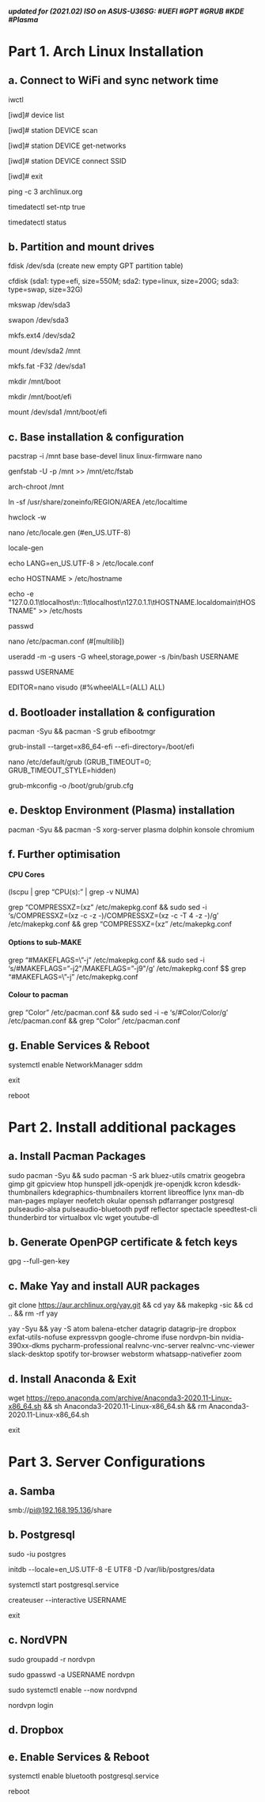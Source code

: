 ##### updated for (2021.02) ISO on ASUS-U36SG: #UEFI #GPT #GRUB #KDE #Plasma

# Part 1. Arch Linux Installation

## a. Connect to WiFi and sync network time
iwctl

[iwd]# device list

[iwd]# station DEVICE scan

[iwd]# station DEVICE get-networks

[iwd]# station DEVICE connect SSID

[iwd]# exit

ping -c 3 archlinux.org

timedatectl set-ntp true

timedatectl status

## b. Partition and mount drives
fdisk /dev/sda (create new empty GPT partition table)

cfdisk (sda1: type=efi, size=550M; sda2: type=linux, size=200G; sda3: type=swap, size=32G)

mkswap /dev/sda3

swapon /dev/sda3

mkfs.ext4 /dev/sda2

mount /dev/sda2 /mnt

mkfs.fat -F32 /dev/sda1

mkdir /mnt/boot

mkdir /mnt/boot/efi

mount /dev/sda1 /mnt/boot/efi

## c. Base installation & configuration
pacstrap -i /mnt base base-devel linux linux-firmware nano

genfstab -U -p /mnt >> /mnt/etc/fstab

arch-chroot /mnt

ln -sf /usr/share/zoneinfo/REGION/AREA /etc/localtime

hwclock -w

nano /etc/locale.gen (#en_US.UTF-8)

locale-gen

echo LANG=en_US.UTF-8 > /etc/locale.conf

echo HOSTNAME > /etc/hostname

echo -e "127.0.0.1\tlocalhost\n::1\tlocalhost\n127.0.1.1\tHOSTNAME.localdomain\tHOSTNAME" >> /etc/hosts

passwd

nano /etc/pacman.conf (#[multilib])

useradd -m -g users -G wheel,storage,power -s /bin/bash USERNAME

passwd USERNAME

EDITOR=nano visudo (#%wheelALL=(ALL) ALL)

## d. Bootloader installation & configuration
pacman -Syu && pacman -S grub efibootmgr

grub-install --target=x86_64-efi --efi-directory=/boot/efi

nano /etc/default/grub (GRUB_TIMEOUT=0; GRUB_TIMEOUT_STYLE=hidden)

grub-mkconfig -o /boot/grub/grub.cfg

## e. Desktop Environment (Plasma) installation
pacman -Syu && pacman -S xorg-server plasma dolphin konsole chromium

## f. Further optimisation
#### CPU Cores
(lscpu | grep “CPU(s):” | grep -v NUMA)

grep “COMPRESSXZ=(xz” /etc/makepkg.conf && sudo sed -i ‘s/COMPRESSXZ=(xz -c -z -)/COMPRESSXZ=(xz -c -T 4 -z -)/g’ /etc/makepkg.conf && grep “COMPRESSXZ=(xz” /etc/makepkg.conf

#### Options to sub-MAKE
grep “#MAKEFLAGS=\”-j” /etc/makepkg.conf && sudo sed -i ‘s/#MAKEFLAGS=”-j2"/MAKEFLAGS=”-j9"/g’ /etc/makepkg.conf $$ grep “#MAKEFLAGS=\”-j” /etc/makepkg.conf

#### Colour to pacman
grep “Color” /etc/pacman.conf && sudo sed -i -e ‘s/#Color/Color/g’ /etc/pacman.conf && grep “Color” /etc/pacman.conf

## g. Enable Services & Reboot
systemctl enable NetworkManager sddm

exit

reboot

# Part 2. Install additional packages

## a. Install Pacman Packages
sudo pacman -Syu && sudo pacman -S ark bluez-utils cmatrix geogebra gimp git gpicview htop hunspell jdk-openjdk jre-openjdk kcron kdesdk-thumbnailers kdegraphics-thumbnailers ktorrent libreoffice lynx man-db man-pages mplayer neofetch okular openssh pdfarranger postgresql pulseaudio-alsa pulseaudio-bluetooth pydf reflector spectacle speedtest-cli thunderbird tor virtualbox vlc wget youtube-dl

## b. Generate OpenPGP certificate & fetch keys
gpg --full-gen-key

## c. Make Yay and install AUR packages
git clone https://aur.archlinux.org/yay.git && cd yay && makepkg -sic && cd .. && rm -rf yay

yay -Syu && yay -S atom balena-etcher datagrip datagrip-jre dropbox exfat-utils-nofuse expressvpn google-chrome ifuse nordvpn-bin nvidia-390xx-dkms pycharm-professional realvnc-vnc-server realvnc-vnc-viewer slack-desktop spotify tor-browser webstorm whatsapp-nativefier zoom

## d. Install Anaconda & Exit
wget https://repo.anaconda.com/archive/Anaconda3-2020.11-Linux-x86_64.sh && sh Anaconda3-2020.11-Linux-x86_64.sh && rm Anaconda3-2020.11-Linux-x86_64.sh

exit

# Part 3. Server Configurations

## a. Samba
smb://pi@192.168.195.136/share

## b. Postgresql
sudo -iu postgres

initdb --locale=en_US.UTF-8 -E UTF8 -D /var/lib/postgres/data

systemctl start postgresql.service

createuser --interactive USERNAME

exit

## c. NordVPN
sudo groupadd -r nordvpn

sudo gpasswd -a USERNAME nordvpn

sudo systemctl enable --now nordvpnd

nordvpn login

## d. Dropbox

## e. Enable Services & Reboot
systemctl enable bluetooth postgresql.service 

reboot
